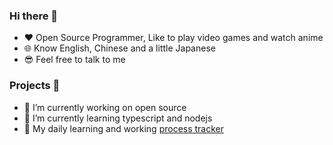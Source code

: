 ### Hi there 👋
- ♥️ Open Source Programmer, Like to play video games and watch anime
- 🌐 Know English, Chinese and a little Japanese
- 😎 Feel free to talk to me

### Projects 🎰
- 🤗 I’m currently working on open source
- 🌈 I’m currently learning typescript and nodejs
- 👑 My daily learning and working [process tracker](https://github.com/gek64/gek64/blob/main/daily.md)

